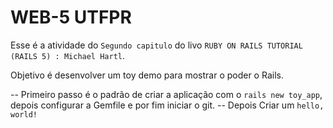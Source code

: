 # WEB-5 UTFPR

Esse é a atividade do `Segundo capitulo` do livo `RUBY ON RAILS TUTORIAL (RAILS 5) : Michael Hartl`.

Objetivo é desenvolver um toy demo para mostrar o poder o Rails.

-- Primeiro passo é o padrão de criar a aplicação com o `rails new toy_app`, depois configurar a Gemfile e por fim iniciar o git.
-- Depois Criar um `hello, world!`
